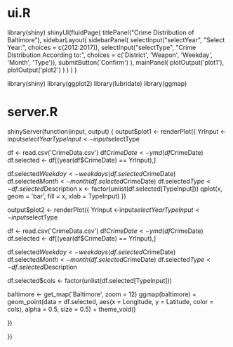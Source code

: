 # ui.R
library(shiny)
shinyUI(fluidPage(
  titlePanel("Crime Distribution of Baltimore"),
  sidebarLayout(
    sidebarPanel(
      selectInput("selectYear", "Select Year:", choices = c(2012:2017)),
      selectInput("selectType", "Crime Distribution According to:", 
                choices = c('District', 'Weapon', 'Weekday', 'Month', 'Type')),
      submitButton('Confirm')
    ),
    mainPanel(
      plotOutput('plot1'),
      plotOutput('plot2')
      )
    )
  )
)



library(shiny)
library(ggplot2)
library(lubridate)
library(ggmap)

# server.R
shinyServer(function(input, output) {
output$plot1 <- renderPlot({
  YrInput <-input$selectYear
  TypeInput <- input$selectType
  
  df <- read.csv('CrimeData.csv')
  df$CrimeDate <- ymd(df$CrimeDate)
  df.selected <- df[(year(df$CrimeDate) == YrInput),]
  
  df.selected$Weekday <- weekdays(df.selected$CrimeDate)
  df.selected$Month <- month(df.selected$CrimeDate)
  df.selected$Type <- df.selected$Description
  x <- factor(unlist(df.selected[TypeInput]))
  qplot(x, geom = 'bar', fill = x, xlab = TypeInput)
  })

output$plot2 <- renderPlot({
  YrInput <-input$selectYear
  TypeInput <- input$selectType
  
  df <- read.csv('CrimeData.csv')
  df$CrimeDate <- ymd(df$CrimeDate)
  df.selected <- df[(year(df$CrimeDate) == YrInput),]
  
  df.selected$Weekday <- weekdays(df.selected$CrimeDate)
  df.selected$Month <- month(df.selected$CrimeDate)
  df.selected$Type <- df.selected$Description
  
  df.selected$cols <- factor(unlist(df.selected[TypeInput]))

  baltimore <- get_map('Baltimore', zoom = 12)
  ggmap(baltimore) + 
    geom_point(data = df.selected, 
               aes(x = Longitude, y = Latitude, color = cols), 
               alpha = 0.5, size = 0.5) +
    theme_void()
  
})

})
